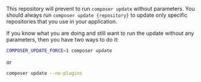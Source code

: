 This repository will prevent to run `composer update` without parameters. You should always run `composer update {repository}` to update only specific repositories that you use in your application.

If you know what you are doing and still want to run the update without any parameters, then you have two ways to do it:

```bash
COMPOSER_UPDATE_FORCE=1 composer update
```

or 

```bash
composer update --no-plugins
```


